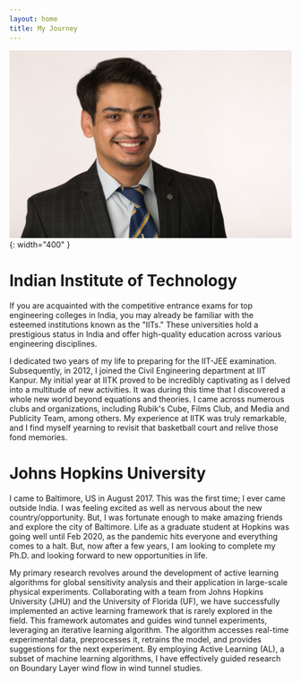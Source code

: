 ```yaml
---
layout: home
title: My Journey
---
```

![MSC](images/G49A2494.jpg){: width="400" }

# Indian Institute of Technology

If you are acquainted with the competitive entrance exams for top engineering colleges in India, you may already be familiar with the esteemed institutions known as the "IITs." These universities hold a prestigious status in India and offer high-quality education across various engineering disciplines.

I dedicated two years of my life to preparing for the IIT-JEE examination. Subsequently, in 2012, I joined the Civil Engineering department at IIT Kanpur. My initial year at IITK proved to be incredibly captivating as I delved into a multitude of new activities. It was during this time that I discovered a whole new world beyond equations and theories. I came across numerous clubs and organizations, including Rubik's Cube, Films Club, and Media and Publicity Team, among others. My experience at IITK was truly remarkable, and I find myself yearning to revisit that basketball court and relive those fond memories.


# Johns Hopkins University

I came to Baltimore, US in August 2017. This was the first time; I ever came outside India. I was feeling excited 
as well as nervous about the new country/opportunity. But, I was fortunate enough to make amazing friends and explore 
the city of Baltimore. Life as a graduate student at Hopkins was going well until Feb 2020, as the pandemic hits everyone 
and everything comes to a halt. But, now after a few years, I am looking to complete my Ph.D. and looking forward to new 
opportunities in life.

My primary research revolves around the development of active learning algorithms for global sensitivity analysis and their application in large-scale physical experiments. Collaborating with a team from Johns Hopkins University (JHU) and the University of Florida (UF), we have successfully implemented an active learning framework that is rarely explored in the field. This framework automates and guides wind tunnel experiments, leveraging an iterative learning algorithm. The algorithm accesses real-time experimental data, preprocesses it, retrains the model, and provides suggestions for the next experiment. By employing Active Learning (AL), a subset of machine learning algorithms, I have effectively guided research on Boundary Layer wind flow in wind tunnel studies.



